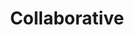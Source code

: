 ---
title: "Collaborative"
tagline: "I work well with others to get the desired outcome."
type: "core"
definitions:
    - title: ""
      unsatisfactories:
          - example: ""
          - example: ""
      needs:
          - example: ""
          - example: ""
      meets:
          - example: ""
          - example: ""
      exceeds:
          - example: ""
          - example: ""
      exceptionals:
          - example: ""
          - example: ""
---